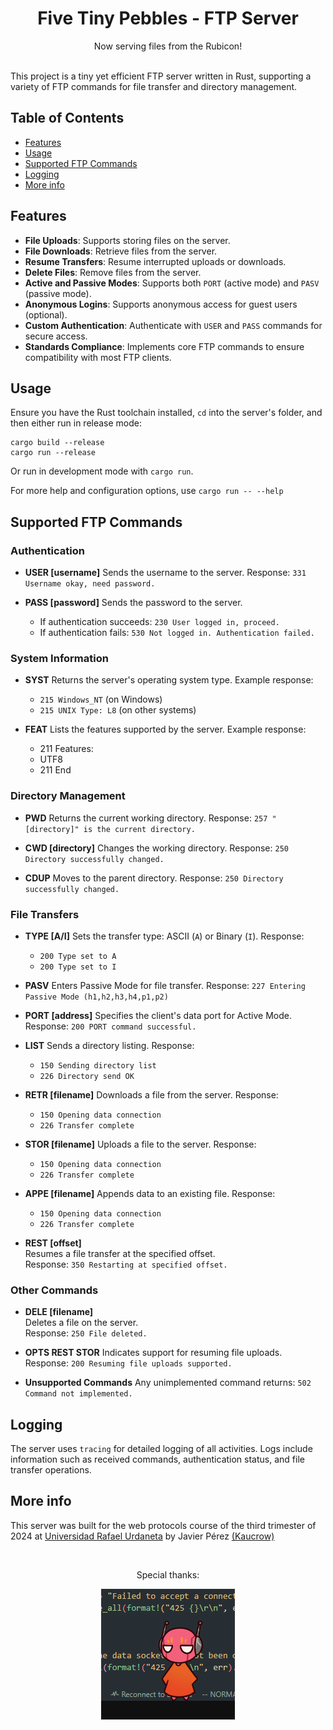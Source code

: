 <div align="center">
    <h1><b>F</b>ive <b>T</b>iny <b>P</b>ebbles - FTP Server</h1>
    Now serving files from the Rubicon!
</div>

<br>

This project is a tiny yet efficient FTP server written in Rust, supporting a variety of FTP commands for file transfer and directory management.

## Table of Contents

* [Features](#features)
* [Usage](#usage)
* [Supported FTP Commands](#supported-ftp-commands)
* [Logging](#logging)
* [More info](#more-info)

## Features
- **File Uploads**: Supports storing files on the server.
- **File Downloads**: Retrieve files from the server.
- **Resume Transfers**: Resume interrupted uploads or downloads.
- **Delete Files**: Remove files from the server.
- **Active and Passive Modes**: Supports both `PORT` (active mode) and `PASV` (passive mode).
- **Anonymous Logins**: Supports anonymous access for guest users (optional).
- **Custom Authentication**: Authenticate with `USER` and `PASS` commands for secure access.
- **Standards Compliance**: Implements core FTP commands to ensure compatibility with most FTP clients.

## Usage
Ensure you have the Rust toolchain installed, `cd` into the server's folder, and then either run in release mode:
```
cargo build --release
cargo run --release
```
Or run in development mode with `cargo run`.

For more help and configuration options, use `cargo run -- --help`

## Supported FTP Commands

### Authentication
- **USER [username]**
Sends the username to the server.
Response: `331 Username okay, need password.`

- **PASS [password]**
Sends the password to the server.
    - If authentication succeeds: `230 User logged in, proceed.`
    - If authentication fails: `530 Not logged in. Authentication failed.`

### System Information
- **SYST**
Returns the server's operating system type.
Example response:
    - `215 Windows_NT` (on Windows)
    - `215 UNIX Type: L8` (on other systems)

- **FEAT**
Lists the features supported by the server.
Example response:
    * 211 Features:
    * UTF8
    * 211 End

### Directory Management
- **PWD**
Returns the current working directory.
Response: `257 "[directory]" is the current directory.`

- **CWD [directory]**
Changes the working directory.
Response: `250 Directory successfully changed.`

- **CDUP**
Moves to the parent directory.
Response: `250 Directory successfully changed.`

### File Transfers
- **TYPE [A/I]**
Sets the transfer type: ASCII (`A`) or Binary (`I`).
Response:
    - `200 Type set to A`
    - `200 Type set to I`

- **PASV**
Enters Passive Mode for file transfer.
Response: `227 Entering Passive Mode (h1,h2,h3,h4,p1,p2)`

- **PORT [address]**
Specifies the client's data port for Active Mode.
Response: `200 PORT command successful.`

- **LIST**
Sends a directory listing.
Response:
    - `150 Sending directory list`
    - `226 Directory send OK`

- **RETR [filename]**
Downloads a file from the server.
Response:
    - `150 Opening data connection`
    - `226 Transfer complete`

- **STOR [filename]**
Uploads a file to the server.
Response:
    - `150 Opening data connection`
    - `226 Transfer complete`

- **APPE [filename]**
Appends data to an existing file.
Response:
    - `150 Opening data connection`
    - `226 Transfer complete`

- **REST [offset]**  
Resumes a file transfer at the specified offset.  
Response: `350 Restarting at specified offset.`  

### Other Commands
- **DELE [filename]**  
Deletes a file on the server.  
Response: `250 File deleted.`  

- **OPTS REST STOR**
Indicates support for resuming file uploads.
Response: `200 Resuming file uploads supported.`

- **Unsupported Commands**
Any unimplemented command returns: `502 Command not implemented.`

## Logging
The server uses `tracing` for detailed logging of all activities. Logs include information such as received commands, authentication status, and file transfer operations.

## More info
This server was built for the web protocols course of the third trimester of 2024 at [Universidad Rafael Urdaneta](https://en.wikipedia.org/wiki/Rafael_Urdaneta_University) by Javier Pérez [(Kaucrow)](https://github.com/Kaucrow)

<br>

<div align="center">
    <p>Special thanks:</p>
    <img src="./static/pebbles.png">
</div>